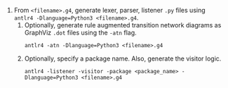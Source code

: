 1. From `<filename>.g4`, generate lexer, parser, listener `.py` files using `antlr4 -Dlanguage=Python3 <filename>.g4`.
    1. Optionally, generate rule augmented transition network diagrams as GraphViz `.dot` files using the `-atn` flag.
       ```shell
       antlr4 -atn -Dlanguage=Python3 <filename>.g4
       ```
    2. Optionally, specify a package name. Also, generate the visitor logic.
       ```shell
       antlr4 -listener -visitor -package <package_name> -Dlanguage=Python3 <filename>.g4
       ```
